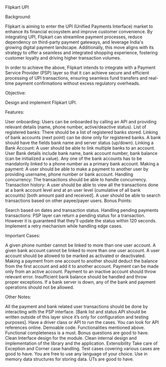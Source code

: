 Flipkart UPI



Background:

Flipkart is aiming to enter the UPI (Unified Payments Interface) market to enhance its financial ecosystem and improve customer convenience. By integrating UPI, Flipkart can streamline payment processes, reduce dependency on third-party payment gateways, and leverage India's growing digital payment landscape. Additionally, this move aligns with its strategy to offer a seamless and integrated shopping experience, fostering customer loyalty and driving higher transaction volumes. 

In order to achieve the above, Flipkart intends to integrate with a Payment Service Provider (PSP) layer so that it can achieve secure and efficient processing of UPI transactions, ensuring seamless fund transfers and real-time payment confirmations without excess regulatory overheads.


Objective:

Design and implement Flipkart UPI.


Features:

User onboarding: Users can be onboarded by calling an API and providing relevant details (name, phone number, active/deactive status).
List of registered banks: There should be a list of registered banks stored. Linking of bank accounts (next point) can be done only for registered banks. A bank should have the fields bank name and server status (up/down).
Linking a Bank Account: A user should be able to link multiple banks to an account. User Bank details include bank name, bank account number, bank balance (can be initialized a value).
Any one of the bank accounts has to be mandatorily linked to a phone number as a primary bank account.
Making a payment: A user should be able to make a payment to another user by providing username, phone number or bank account.
Handling concurrency: The transactions should be able to handle concurrency.
Transaction history: A user should be able to view all the transactions done at a bank account level and at an user level (cumulative of all bank accounts) [both amount paid and received]. 
A user should be able to search transactions based on other payee/payer users.
Bonus Points:

Search based on dates and transaction status.
Handling pending payments transactions: PSP layer can return a pending status for a transaction. However it is guaranteed that they’ll update the status within 120 seconds. Implement a retry mechanism while handling edge cases.


Important Cases:

A given phone number cannot be linked to more than one user account.
A given bank account cannot be linked to more than one user account.
A user account should be allowed to be marked as activated or deactivated.
Making a payment from one account to another should deduct the balance from the first account and add it to another account.
Payment can be made only from an active account.
Payment to an inactive account should throw relevant error.
Insufficient bank balance should be handled and throw proper exceptions.
If a bank server is down, any of the bank and payment operations should not be allowed.



Other Notes:

All the payment and bank related user transactions should be done by interacting with the PSP interface. [Bank list and status API should be written outside of this layer since it’s only for configuration and testing purposes].
Have a driver class or API to run the cases.
You can look for API references online.
Demoable code. Functionalities mentioned above.
Functional completeness is a must. Bonus questions are good to have.
Clean Interface design for the module.
Clean internal design and implementation of the library and the application.
Extensibility
Take care of Exception and Corner case handling.
Test cases covering various cases are good to have.
You are free to use any language of your choice.
Use in memory data structures for storing data.
UTs are good to have.

